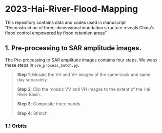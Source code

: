 # 2023-Hai-River-Flood-Mapping
This repository contains data and codes used in manuscript "Reconstruction of three-dimensional inundation structure reveals China's flood control empowered by flood retention areas"
## 1. Pre-processing to SAR amplitude images.
The Pre-processing to SAR amplitude images contains four steps. We warp these steps in `pre_process_batch.py`.
> **Step 1**: Mosaic the VV and VH images of the same track and same day separately.
> 
> **Step 2**: Clip the mosaic VV and VH images to the extent of the Hai River Basin.
> 
> **Step 3**: Composite three bands.
> 
> **Step 4**: Stretch  
### 1.1 Orbits
